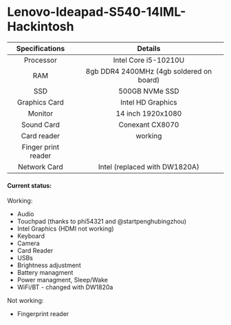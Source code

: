 # Lenovo-Ideapad-S540-14IML-Hackintosh

| Specifications | Details |
|:-: |:-: |
| Processor | Intel Core i5-10210U  |
| RAM | 8gb DDR4 2400MHz (4gb soldered on board) |
| SSD | 500GB NVMe SSD |
| Graphics Card | Intel HD Graphics |
| Monitor | 14 inch 1920x1080 |
| Sound Card | Conexant CX8070 |
| Card reader | working |
| Finger print reader | |
| Network Card | Intel (replaced with DW1820A) |

#### Current status:
Working:
- Audio
- Touchpad (thanks to phi54321 and @startpenghubingzhou)
- Intel Graphics (HDMI not working)
- Keyboard
- Camera
- Card Reader
- USBs
- Brightness adjustment
- Battery managment
- Power managment, Sleep/Wake
- WiFi/BT - changed with DW1820a

Not working:
- Fingerprint reader 

